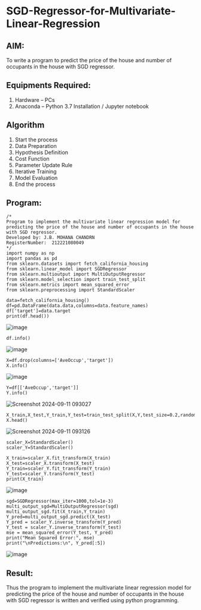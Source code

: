 # SGD-Regressor-for-Multivariate-Linear-Regression

## AIM:
To write a program to predict the price of the house and number of occupants in the house with SGD regressor.

## Equipments Required:
1. Hardware – PCs
2. Anaconda – Python 3.7 Installation / Jupyter notebook

## Algorithm
1. Start the process
2. Data Preparation
3. Hypothesis Definition
4. Cost Function
5. Parameter Update Rule
6. Iterative Training
7. Model Evaluation
8. End the process
## Program:
```
/*
Program to implement the multivariate linear regression model for predicting the price of the house and number of occupants in the house with SGD regressor.
Developed by: J.B. MOHANA CHANDRN
RegisterNumber:  212221080049
*/
import numpy as np
import pandas as pd
from sklearn.datasets import fetch_california_housing
from sklearn.linear_model import SGDRegressor
from sklearn.multioutput import MultiOutputRegressor
from sklearn.model_selection import train_test_split
from sklearn.metrics import mean_squared_error
from sklearn.preprocessing import StandardScaler

data=fetch_california_housing()
df=pd.DataFrame(data.data,columns=data.feature_names)
df['target']=data.target
print(df.head())
```
![image](https://github.com/user-attachments/assets/f3e2e149-6cd1-42e7-84e9-27eb0b2dd2b2)
```
df.info()
```
![image](https://github.com/user-attachments/assets/b2ee5be0-0edf-4d7d-86b1-ecdb956fcb97)
```
X=df.drop(columns=['AveOccup','target'])
X.info()
```
![image](https://github.com/user-attachments/assets/064ec120-2a08-460e-a712-d0226d9b8f5b)
```
Y=df[['AveOccup','target']]
Y.info()
```
![Screenshot 2024-09-11 093027](https://github.com/user-attachments/assets/e7bddeb2-af38-4368-99e8-48dca4339e93)
```
X_train,X_test,Y_train,Y_test=train_test_split(X,Y,test_size=0.2,random_state=42)
X.head()
```
![Screenshot 2024-09-11 093126](https://github.com/user-attachments/assets/10fc1bdb-1044-4c6b-8d62-9b8f291b4f48)
```
scaler_X=StandardScaler()
scaler_Y=StandardScaler()

X_train=scaler_X.fit_transform(X_train)
X_test=scaler_X.transform(X_test)
Y_train=scaler_Y.fit_transform(Y_train)
Y_test=scaler_Y.transform(Y_test)
print(X_train)
```
![image](https://github.com/user-attachments/assets/0f022b00-4b20-46ec-b790-793d86872fed)
```
sgd=SGDRegressor(max_iter=1000,tol=1e-3)
multi_output_sgd=MultiOutputRegressor(sgd)
multi_output_sgd.fit(X_train,Y_train)
Y_pred=multi_output_sgd.predict(X_test)
Y_pred = scaler_Y.inverse_transform(Y_pred)
Y_test = scaler_Y.inverse_transform(Y_test)
mse = mean_squared_error(Y_test, Y_pred)
print("Mean Squared Error:", mse)
print("\nPredictions:\n", Y_pred[:5])
```
![image](https://github.com/user-attachments/assets/ca4fc763-e2b9-4df4-823b-1cb85b48dcc8)

## Result:
Thus the program to implement the multivariate linear regression model for predicting the price of the house and number of occupants in the house with SGD regressor is written and verified using python programming.
